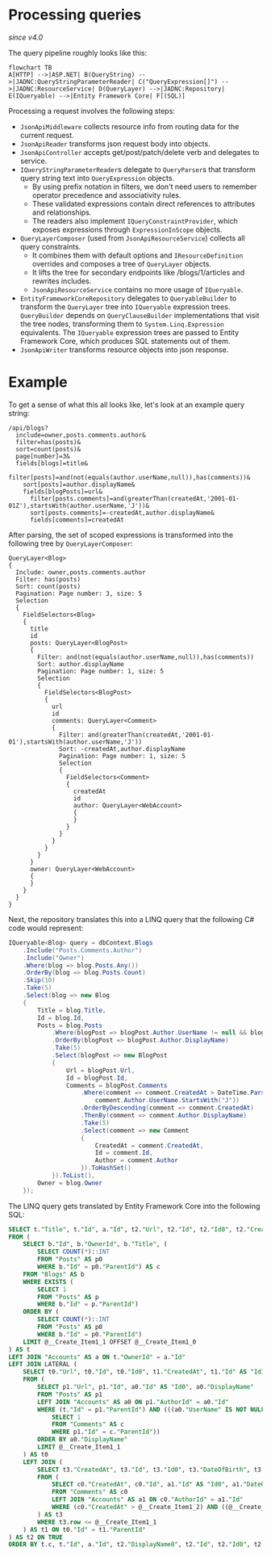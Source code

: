# Processing queries

_since v4.0_

The query pipeline roughly looks like this:

```mermaid
flowchart TB
A[HTTP] -->|ASP.NET| B(QueryString) -->|JADNC:QueryStringParameterReader| C("QueryExpression[]") -->|JADNC:ResourceService| D(QueryLayer) -->|JADNC:Repository| E(IQueryable) -->|Entity Framework Core| F[(SQL)]
```

Processing a request involves the following steps:
- `JsonApiMiddleware` collects resource info from routing data for the current request.
- `JsonApiReader` transforms json request body into objects.
- `JsonApiController` accepts get/post/patch/delete verb and delegates to service.
- `IQueryStringParameterReader`s delegate to `QueryParser`s that transform query string text into `QueryExpression` objects.
	- By using prefix notation in filters, we don't need users to remember operator precedence and associativity rules.
	- These validated expressions contain direct references to attributes and relationships.
	- The readers also implement `IQueryConstraintProvider`, which exposes expressions through `ExpressionInScope` objects.
- `QueryLayerComposer` (used from `JsonApiResourceService`) collects all query constraints.
	- It combines them with default options and `IResourceDefinition` overrides and composes a tree of `QueryLayer` objects.
	- It lifts the tree for secondary endpoints like /blogs/1/articles and rewrites includes.
	- `JsonApiResourceService` contains no more usage of `IQueryable`.
- `EntityFrameworkCoreRepository` delegates to `QueryableBuilder` to transform the `QueryLayer` tree into `IQueryable` expression trees.
	`QueryBuilder` depends on `QueryClauseBuilder` implementations that visit the tree nodes, transforming them to `System.Linq.Expression` equivalents.
	The `IQueryable` expression trees are passed to Entity Framework Core, which produces SQL statements out of them.
- `JsonApiWriter` transforms resource objects into json response.

# Example
To get a sense of what this all looks like, let's look at an example query string:

```
/api/blogs?
  include=owner,posts.comments.author&
  filter=has(posts)&
  sort=count(posts)&
  page[number]=3&
  fields[blogs]=title&
    filter[posts]=and(not(equals(author.userName,null)),has(comments))&
    sort[posts]=author.displayName&
    fields[blogPosts]=url&
      filter[posts.comments]=and(greaterThan(createdAt,'2001-01-01Z'),startsWith(author.userName,'J'))&
      sort[posts.comments]=-createdAt,author.displayName&
      fields[comments]=createdAt
```

After parsing, the set of scoped expressions is transformed into the following tree by `QueryLayerComposer`:

```
QueryLayer<Blog>
{
  Include: owner,posts.comments.author
  Filter: has(posts)
  Sort: count(posts)
  Pagination: Page number: 3, size: 5
  Selection
  {
    FieldSelectors<Blog>
    {
      title
      id
      posts: QueryLayer<BlogPost>
      {
        Filter: and(not(equals(author.userName,null)),has(comments))
        Sort: author.displayName
        Pagination: Page number: 1, size: 5
        Selection
        {
          FieldSelectors<BlogPost>
          {
            url
            id
            comments: QueryLayer<Comment>
            {
              Filter: and(greaterThan(createdAt,'2001-01-01'),startsWith(author.userName,'J'))
              Sort: -createdAt,author.displayName
              Pagination: Page number: 1, size: 5
              Selection
              {
                FieldSelectors<Comment>
                {
                  createdAt
                  id
                  author: QueryLayer<WebAccount>
                  {
                  }
                }
              }
            }
          }
        }
      }
      owner: QueryLayer<WebAccount>
      {
      }
    }
  }
}
```

Next, the repository translates this into a LINQ query that the following C# code would represent:

```c#
IQueryable<Blog> query = dbContext.Blogs
    .Include("Posts.Comments.Author")
    .Include("Owner")
    .Where(blog => blog.Posts.Any())
    .OrderBy(blog => blog.Posts.Count)
    .Skip(10)
    .Take(5)
    .Select(blog => new Blog
    {
        Title = blog.Title,
        Id = blog.Id,
        Posts = blog.Posts
            .Where(blogPost => blogPost.Author.UserName != null && blogPost.Comments.Any())
            .OrderBy(blogPost => blogPost.Author.DisplayName)
            .Take(5)
            .Select(blogPost => new BlogPost
            {
                Url = blogPost.Url,
                Id = blogPost.Id,
                Comments = blogPost.Comments
                    .Where(comment => comment.CreatedAt > DateTime.Parse("2001-01-01Z") &&
                        comment.Author.UserName.StartsWith("J"))
                    .OrderByDescending(comment => comment.CreatedAt)
                    .ThenBy(comment => comment.Author.DisplayName)
                    .Take(5)
                    .Select(comment => new Comment
                    {
                        CreatedAt = comment.CreatedAt,
                        Id = comment.Id,
                        Author = comment.Author
                    }).ToHashSet()
            }).ToList(),
        Owner = blog.Owner
    });
```

The LINQ query gets translated by Entity Framework Core into the following SQL:

```sql
SELECT t."Title", t."Id", a."Id", t2."Url", t2."Id", t2."Id0", t2."CreatedAt", t2."Id1", t2."Id00", t2."DateOfBirth", t2."DisplayName", t2."EmailAddress", t2."Password", t2."PersonId", t2."PreferencesId", t2."UserName", a."DateOfBirth", a."DisplayName", a."EmailAddress", a."Password", a."PersonId", a."PreferencesId", a."UserName"
FROM (
    SELECT b."Id", b."OwnerId", b."Title", (
        SELECT COUNT(*)::INT
        FROM "Posts" AS p0
        WHERE b."Id" = p0."ParentId") AS c
    FROM "Blogs" AS b
    WHERE EXISTS (
        SELECT 1
        FROM "Posts" AS p
        WHERE b."Id" = p."ParentId")
    ORDER BY (
        SELECT COUNT(*)::INT
        FROM "Posts" AS p0
        WHERE b."Id" = p0."ParentId")
    LIMIT @__Create_Item1_1 OFFSET @__Create_Item1_0
) AS t
LEFT JOIN "Accounts" AS a ON t."OwnerId" = a."Id"
LEFT JOIN LATERAL (
    SELECT t0."Url", t0."Id", t0."Id0", t1."CreatedAt", t1."Id" AS "Id1", t1."Id0" AS "Id00", t1."DateOfBirth", t1."DisplayName", t1."EmailAddress", t1."Password", t1."PersonId", t1."PreferencesId", t1."UserName", t0."DisplayName" AS "DisplayName0", t1."ParentId"
    FROM (
        SELECT p1."Url", p1."Id", a0."Id" AS "Id0", a0."DisplayName"
        FROM "Posts" AS p1
        LEFT JOIN "Accounts" AS a0 ON p1."AuthorId" = a0."Id"
        WHERE (t."Id" = p1."ParentId") AND (((a0."UserName" IS NOT NULL)) AND EXISTS (
            SELECT 1
            FROM "Comments" AS c
            WHERE p1."Id" = c."ParentId"))
        ORDER BY a0."DisplayName"
        LIMIT @__Create_Item1_1
    ) AS t0
    LEFT JOIN (
        SELECT t3."CreatedAt", t3."Id", t3."Id0", t3."DateOfBirth", t3."DisplayName", t3."EmailAddress", t3."Password", t3."PersonId", t3."PreferencesId", t3."UserName", t3."ParentId"
        FROM (
            SELECT c0."CreatedAt", c0."Id", a1."Id" AS "Id0", a1."DateOfBirth", a1."DisplayName", a1."EmailAddress", a1."Password", a1."PersonId", a1."PreferencesId", a1."UserName", c0."ParentId", ROW_NUMBER() OVER(PARTITION BY c0."ParentId" ORDER BY c0."CreatedAt" DESC, a1."DisplayName") AS row
            FROM "Comments" AS c0
            LEFT JOIN "Accounts" AS a1 ON c0."AuthorId" = a1."Id"
            WHERE (c0."CreatedAt" > @__Create_Item1_2) AND ((@__Create_Item1_3 = '') OR (((a1."UserName" IS NOT NULL)) AND ((a1."UserName" LIKE @__Create_Item1_3 || '%' ESCAPE '') AND (left(a1."UserName", length(@__Create_Item1_3))::text = @__Create_Item1_3::text))))
        ) AS t3
        WHERE t3.row <= @__Create_Item1_1
    ) AS t1 ON t0."Id" = t1."ParentId"
) AS t2 ON TRUE
ORDER BY t.c, t."Id", a."Id", t2."DisplayName0", t2."Id", t2."Id0", t2."ParentId", t2."CreatedAt" DESC, t2."DisplayName", t2."Id1"
```
